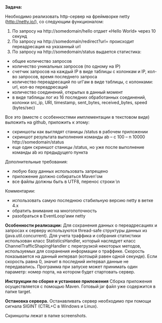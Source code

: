 <b>Задача:</b>

Необходимо реализовать http-сервер на фреймворке netty
(http://netty.io/), со следующим функционалом:
1. По запросу на http://somedomain/hello отдает «Hello World» через 10 секунд
2. По запросу на http://somedomain/redirect?url=<url> происходит
переадресация на указанный url
3. По запросу на http://somedomain/status выдается статистика:
 - общее количество запросов
 - количество уникальных запросов (по одному на IP)
 - счетчик запросов на каждый IP в виде таблицы с колонкам и IP,
кол-во запросов, время последнего запроса
 - количество переадресаций по url'ам в виде таблицы, с колонками:
url, кол-во переадресаций
 - количество соединений, открытых в данный момент
 - в виде таблицы лог из 16 последних обработанных соединений, колонки
src_ip, URI, timestamp, sent_bytes, received_bytes, speed (bytes/sec)

Все это (вместе с особенностями имплементации в текстовом виде)
выложить на github, приложить к этому:
- скриншоты как выглядят станицы /status в рабочем приложении
- скриншот результата выполнения команды ab – c 100 – n 10000
http://somedomain/status
- еще один скриншот станицы /status, но уже после выполнение команды
ab из предыдущего пункта

Дополнительные требования:
 - любую базу данных использовать запрещено
 - приложение должно собираться Maven'ом
 - все файлы должны быть в UTF8, перенос строки \n

Комментарии:
 - использовать самую последнюю стабильную версию netty в ветке 4.x
 - обратить внимание на многопоточность
 - разобраться в EventLoop’ами netty

<b>Особенности реализации:</b>
Для сохранения данных о переадресациях и запросах к серверу используются thread-safe структуры данных из (java.util.concurrent). Для учета траффика и собрания статистики использован класс StatisticsHandler, который наследует класс ChannelTrafficShapingHandler с перегрузкой некоторых методов, используемых для сохранения информации о траффике. Скорость показывается на данный интервал (котоырй равен одной секунде). Если скорость равна 0, значит в последний интервал данные не передавались.
Программа при запуске может принимать один параметр: номер порта, на котором будет стартовать сервер. 

<b>Инструкции по сборке и установке приложения</b>
Сборка приложения осуществляется с помощью Maven. Готовый jar файл уже содержится в папке target. 

<b>Остановка сервера.</b>
Останавливать сервер необходимо при помощи сигнала SIGINT (CTRL+C в Windows и Linux).

Скриншоты лежат в папке screenshots.
